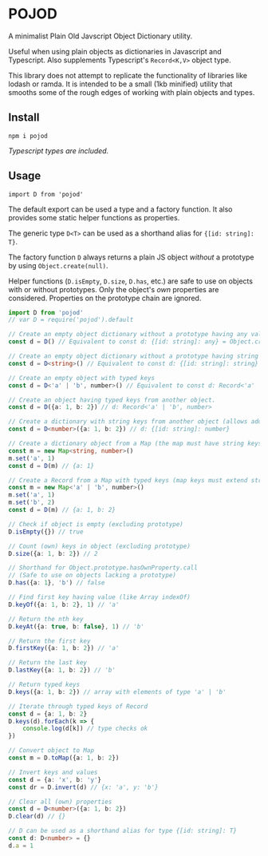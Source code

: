 # POJOD

A minimalist Plain Old Javscript Object Dictionary utility.

Useful when using plain objects as dictionaries in Javascript and Typescript. Also supplements Typescript's `Record<K,V>` object type.

This library does not attempt to replicate the functionality of libraries like lodash or ramda. It is intended to be a small (1kb minified) utility that smooths some of the rough edges of working with plain objects and types.

## Install

    npm i pojod

*Typescript types are included.*

## Usage

    import D from 'pojod'

The default export can be used a type and a factory function. It also provides some static helper functions as properties.

The generic type `D<T>` can be used as a shorthand alias for `{[id: string]: T}`.

The factory function `D` always returns a plain JS object *without* a prototype by using `Object.create(null)`.

Helper functions (`D.isEmpty`, `D.size`, `D.has`, etc.) are safe to use on objects with or without prototypes. Only the object's *own* properties are considered. Properties on the prototype chain are ignored.

```typescript
import D from 'pojod'
// var D = require('pojod').default

// Create an empty object dictionary without a prototype having any values.
const d = D() // Equivalent to const d: {[id: string]: any} = Object.create(null)

// Create an empty object dictionary without a prototype having string values.
const d = D<string>() // Equivalent to const d: {[id: string]: string} = Object.create(null)

// Create an empty object with typed keys
const d = D<'a' | 'b', number>() // Equivalent to const d: Record<'a' | 'b', number> = Object.create(null)

// Create an object having typed keys from another object.
const d = D({a: 1, b: 2}) // d: Record<'a' | 'b', number>

// Create a dictionary with string keys from another object (allows adding arbitrary keys)
const d = D<number>({a: 1, b: 2}) // d: {[id: string]: number}

// Create a dictionary object from a Map (the map must have string keys)
const m = new Map<string, number>()
m.set('a', 1)
const d = D(m) // {a: 1}

// Create a Record from a Map with typed keys (map keys must extend string)
const m = new Map<'a' | 'b', number>()
m.set('a', 1)
m.set('b', 2)
const d = D(m) // {a: 1, b: 2}

// Check if object is empty (excluding prototype)
D.isEmpty({}) // true

// Count (own) keys in object (excluding prototype)
D.size({a: 1, b: 2}) // 2

// Shorthand for Object.prototype.hasOwnProperty.call
// (Safe to use on objects lacking a prototype)
D.has({a: 1}, 'b') // false

// Find first key having value (like Array indexOf)
D.keyOf({a: 1, b: 2}, 1) // 'a'

// Return the nth key
D.keyAt({a: true, b: false}, 1) // 'b'

// Return the first key
D.firstKey({a: 1, b: 2}) // 'a'

// Return the last key
D.lastKey({a: 1, b: 2}) // 'b'

// Return typed keys
D.keys({a: 1, b: 2}) // array with elements of type 'a' | 'b'

// Iterate through typed keys of Record
const d = {a: 1, b: 2}
D.keys(d).forEach(k => {
    console.log(d[k]) // type checks ok
})

// Convert object to Map
const m = D.toMap({a: 1, b: 2})

// Invert keys and values
const d = {a: 'x', b: 'y'}
const dr = D.invert(d) // {x: 'a', y: 'b'}

// Clear all (own) properties
const d = D<number>({a: 1, b: 2})
D.clear(d) // {}

// D can be used as a shorthand alias for type {[id: string]: T}
const d: D<number> = {}
d.a = 1
```
